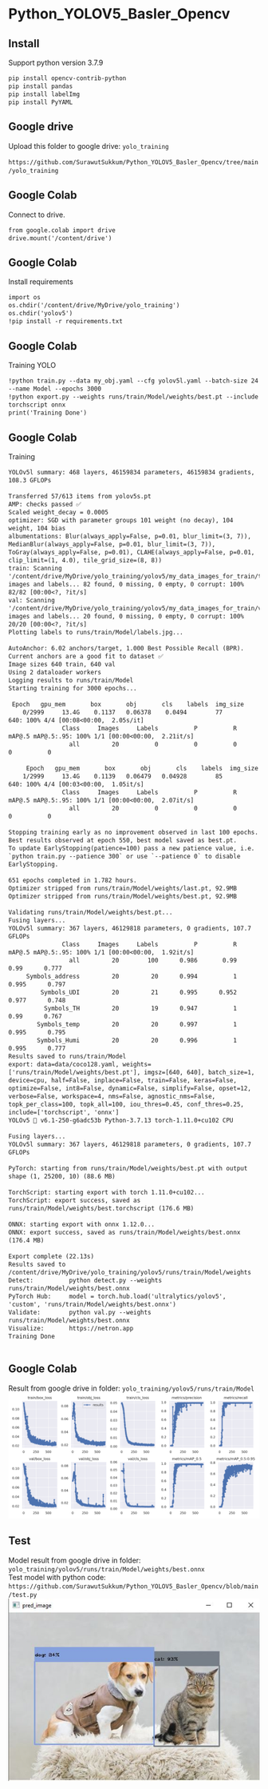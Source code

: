 # Python_YOLOV5_Basler_Opencv
## Install
Support python version 3.7.9 
```
pip install opencv-contrib-python
pip install pandas 
pip install labelImg
pip install PyYAML
```
## Google drive
Upload this folder to google drive: `yolo_training` 

`https://github.com/SurawutSukkum/Python_YOLOV5_Basler_Opencv/tree/main/yolo_training`

## Google Colab
Connect to drive.
```
from google.colab import drive
drive.mount('/content/drive')
```

## Google Colab
Install requirements
```
import os
os.chdir('/content/drive/MyDrive/yolo_training')
os.chdir('yolov5')
!pip install -r requirements.txt
```

## Google Colab
Training YOLO
```
!python train.py --data my_obj.yaml --cfg yolov5l.yaml --batch-size 24 --name Model --epochs 3000
!python export.py --weights runs/train/Model/weights/best.pt --include torchscript onnx
print('Training Done')
```
## Google Colab
Training
```
YOLOv5l summary: 468 layers, 46159834 parameters, 46159834 gradients, 108.3 GFLOPs

Transferred 57/613 items from yolov5s.pt
AMP: checks passed ✅
Scaled weight_decay = 0.0005
optimizer: SGD with parameter groups 101 weight (no decay), 104 weight, 104 bias
albumentations: Blur(always_apply=False, p=0.01, blur_limit=(3, 7)), MedianBlur(always_apply=False, p=0.01, blur_limit=(3, 7)), ToGray(always_apply=False, p=0.01), CLAHE(always_apply=False, p=0.01, clip_limit=(1, 4.0), tile_grid_size=(8, 8))
train: Scanning '/content/drive/MyDrive/yolo_training/yolov5/my_data_images_for_train/train.cache' images and labels... 82 found, 0 missing, 0 empty, 0 corrupt: 100% 82/82 [00:00<?, ?it/s]
val: Scanning '/content/drive/MyDrive/yolo_training/yolov5/my_data_images_for_train/valid.cache' images and labels... 20 found, 0 missing, 0 empty, 0 corrupt: 100% 20/20 [00:00<?, ?it/s]
Plotting labels to runs/train/Model/labels.jpg... 

AutoAnchor: 6.02 anchors/target, 1.000 Best Possible Recall (BPR). Current anchors are a good fit to dataset ✅
Image sizes 640 train, 640 val
Using 2 dataloader workers
Logging results to runs/train/Model
Starting training for 3000 epochs...

 Epoch   gpu_mem       box       obj       cls    labels  img_size
    0/2999     13.4G    0.1137   0.06378    0.0494        77       640: 100% 4/4 [00:08<00:00,  2.05s/it]
               Class     Images     Labels          P          R     mAP@.5 mAP@.5:.95: 100% 1/1 [00:00<00:00,  2.21it/s]
                 all         20          0          0          0          0          0

     Epoch   gpu_mem       box       obj       cls    labels  img_size
    1/2999     13.4G    0.1139   0.06479   0.04928        85       640: 100% 4/4 [00:03<00:00,  1.05it/s]
               Class     Images     Labels          P          R     mAP@.5 mAP@.5:.95: 100% 1/1 [00:00<00:00,  2.07it/s]
                 all         20          0          0          0          0          0
                 
Stopping training early as no improvement observed in last 100 epochs. Best results observed at epoch 550, best model saved as best.pt.
To update EarlyStopping(patience=100) pass a new patience value, i.e. `python train.py --patience 300` or use `--patience 0` to disable EarlyStopping.

651 epochs completed in 1.782 hours.
Optimizer stripped from runs/train/Model/weights/last.pt, 92.9MB
Optimizer stripped from runs/train/Model/weights/best.pt, 92.9MB

Validating runs/train/Model/weights/best.pt...
Fusing layers... 
YOLOv5l summary: 367 layers, 46129818 parameters, 0 gradients, 107.7 GFLOPs
               Class     Images     Labels          P          R     mAP@.5 mAP@.5:.95: 100% 1/1 [00:00<00:00,  1.92it/s]
                 all         20        100      0.986       0.99       0.99      0.777
     Symbols_address         20         20      0.994          1      0.995      0.797
         Symbols_UDI         20         21      0.995      0.952      0.977      0.748
          Symbols_TH         20         19      0.947          1       0.99      0.767
        Symbols_temp         20         20      0.997          1      0.995      0.795
        Symbols_Humi         20         20      0.996          1      0.995      0.777
Results saved to runs/train/Model
export: data=data/coco128.yaml, weights=['runs/train/Model/weights/best.pt'], imgsz=[640, 640], batch_size=1, device=cpu, half=False, inplace=False, train=False, keras=False, optimize=False, int8=False, dynamic=False, simplify=False, opset=12, verbose=False, workspace=4, nms=False, agnostic_nms=False, topk_per_class=100, topk_all=100, iou_thres=0.45, conf_thres=0.25, include=['torchscript', 'onnx']
YOLOv5 🚀 v6.1-250-g6adc53b Python-3.7.13 torch-1.11.0+cu102 CPU

Fusing layers... 
YOLOv5l summary: 367 layers, 46129818 parameters, 0 gradients, 107.7 GFLOPs

PyTorch: starting from runs/train/Model/weights/best.pt with output shape (1, 25200, 10) (88.6 MB)

TorchScript: starting export with torch 1.11.0+cu102...
TorchScript: export success, saved as runs/train/Model/weights/best.torchscript (176.6 MB)

ONNX: starting export with onnx 1.12.0...
ONNX: export success, saved as runs/train/Model/weights/best.onnx (176.4 MB)

Export complete (22.13s)
Results saved to /content/drive/MyDrive/yolo_training/yolov5/runs/train/Model/weights
Detect:          python detect.py --weights runs/train/Model/weights/best.onnx
PyTorch Hub:     model = torch.hub.load('ultralytics/yolov5', 'custom', 'runs/train/Model/weights/best.onnx')
Validate:        python val.py --weights runs/train/Model/weights/best.onnx
Visualize:       https://netron.app
Training Done
                 
```
## Google Colab
Result from google drive in folder: `yolo_training/yolov5/runs/train/Model`  
![alt text](https://github.com/SurawutSukkum/Python_YOLOV5_Basler_Opencv/blob/main/results.png?raw=true)

## Test
Model result from google drive in folder: `yolo_training/yolov5/runs/train/Model/weights/best.onnx`  
Test model with python code: `https://github.com/SurawutSukkum/Python_YOLOV5_Basler_Opencv/blob/main/test.py` 
![alt text](https://github.com/SurawutSukkum/Python_YOLOV5_Basler_Opencv/blob/main/Capture.JPG?raw=true)
